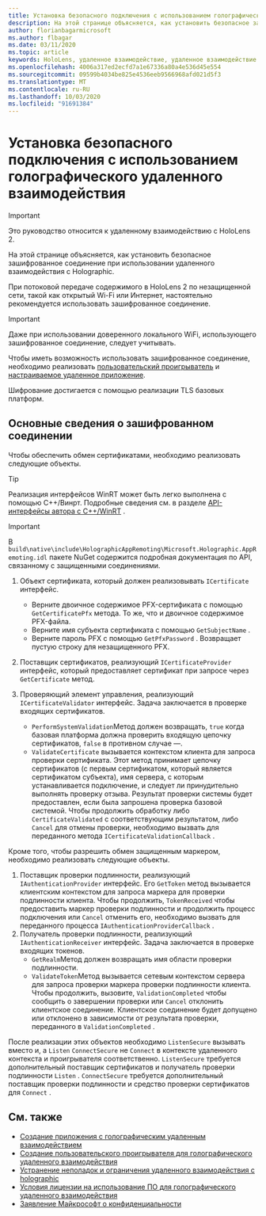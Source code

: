 ```yaml
---
title: Установка безопасного подключения с использованием голографического удаленного взаимодействия
description: На этой странице объясняется, как установить безопасное зашифрованное соединение при использовании удаленного взаимодействия с Holographic.
author: florianbagarmicrosoft
ms.author: flbagar
ms.date: 03/11/2020
ms.topic: article
keywords: HoloLens, удаленное взаимодействие, удаленное взаимодействие с holographic
ms.openlocfilehash: 4006a317ed2ecfd7a1e67336a80a4e536d45e554
ms.sourcegitcommit: 09599b4034be825e4536eeb9566968afd021d5f3
ms.translationtype: MT
ms.contentlocale: ru-RU
ms.lasthandoff: 10/03/2020
ms.locfileid: "91691384"
---
```

# <a name="establishing-a-secure-connection-with-holographic-remoting"></a>Установка безопасного подключения с использованием голографического удаленного взаимодействия

>[!IMPORTANT]
>Это руководство относится к удаленному взаимодействию с HoloLens 2.

На этой странице объясняется, как установить безопасное зашифрованное соединение при использовании удаленного взаимодействия с Holographic.

При потоковой передаче содержимого в HoloLens 2 по незащищенной сети, такой как открытый Wi-Fi или Интернет, настоятельно рекомендуется использовать зашифрованное соединение.

>[!IMPORTANT]
>Даже при использовании доверенного локального WiFi, использующего зашифрованное соединение, следует учитывать.

Чтобы иметь возможность использовать зашифрованное соединение, необходимо реализовать [пользовательский проигрыватель](holographic-remoting-create-player.md) и [настраиваемое удаленное приложение](holographic-remoting-create-host.md).

Шифрование достигается с помощью реализации TLS базовых платформ.

## <a name="basics-of-an-encrypted-connection"></a>Основные сведения о зашифрованном соединении

Чтобы обеспечить обмен сертификатами, необходимо реализовать следующие объекты.

>[!TIP]
>Реализация интерфейсов WinRT может быть легко выполнена с помощью C++/Винрт. Подробные сведения см. в разделе [API-интерфейсы автора с C++/WinRT](https://docs.microsoft.com//windows/uwp/cpp-and-winrt-apis/author-apis) .

>[!IMPORTANT]
>В ```build\native\include\HolographicAppRemoting\Microsoft.Holographic.AppRemoting.idl``` пакете NuGet содержится подробная документация по API, связанному с защищенными соединениями.

1) Объект сертификата, который должен реализовывать ```ICertificate``` интерфейс.

    * Верните двоичное содержимое PFX-сертификата с помощью ```GetCertificatePfx``` метода. То же, что и двоичное содержимое PFX-файла.
    * Верните имя субъекта сертификата с помощью ```GetSubjectName``` .
    * Верните пароль PFX с помощью ```GetPfxPassword``` . Возвращает пустую строку для незащищенного PFX.

2) Поставщик сертификатов, реализующий ```ICertificateProvider``` интерфейс, который предоставляет сертификат при запросе через ```GetCertificate``` метод.

3) Проверяющий элемент управления, реализующий ```ICertificateValidator``` интерфейс. Задача заключается в проверке входящих сертификатов.
    * ```PerformSystemValidation```Метод должен возвращать, ```true``` когда базовая платформа должна проверить входящую цепочку сертификатов, ```false``` в противном случае —.
    * ```ValidateCertificate``` вызывается контекстом клиента для запроса проверки сертификата. Этот метод принимает цепочку сертификатов (с первым сертификатом, который является сертификатом субъекта), имя сервера, с которым устанавливается подключение, и следует ли принудительно выполнять проверку отзыва. Результат проверки системы будет предоставлен, если была запрошена проверка базовой системой. Чтобы продолжить обработку либо ```CertificateValidated``` с соответствующим результатом, либо ```Cancel``` для отмены проверки, необходимо вызвать для переданного метода ```ICertificateValidationCallback``` .

Кроме того, чтобы разрешить обмен защищенным маркером, необходимо реализовать следующие объекты.

1) Поставщик проверки подлинности, реализующий ```IAuthenticationProvider``` интерфейс. Его ```GetToken``` метод вызывается клиентским контекстом для запроса маркера для проверки подлинности клиента. Чтобы продолжить, ```TokenReceived``` чтобы предоставить маркер проверки подлинности и продолжить процесс подключения или ```Cancel``` отменить его, необходимо вызвать для переданного процесса ```IAuthenticationProviderCallback``` .
2) Получатель проверки подлинности, реализующий ```IAuthenticationReceiver``` интерфейс. Задача заключается в проверке входящих токенов.
    * ```GetRealm```Метод должен возвращать имя области проверки подлинности.
    * ```ValidateToken```Метод вызывается сетевым контекстом сервера для запроса проверки маркера проверки подлинности клиента. Чтобы продолжить, вызовите, ```ValidationCompleted``` чтобы сообщить о завершении проверки или ```Cancel``` отклонить клиентское соединение. Клиентское соединение будет допущено или отклонено в зависимости от результата проверки, переданного в ```ValidationCompleted``` . 

После реализации этих объектов необходимо ```ListenSecure``` вызывать вместо и, а ```Listen``` ```ConnectSecure``` не ```Connect``` в контексте удаленного контекста и проигрывателя соответственно. ```ListenSecure``` требуется дополнительный поставщик сертификатов и получатель проверки подлинности ```Listen``` . ```ConnectSecure``` требуется дополнительный поставщик проверки подлинности и средство проверки сертификатов для ```Connect``` .

## <a name="see-also"></a>См. также
* [Создание приложения с голографическим удаленным взаимодействием](holographic-remoting-create-host.md)
* [Создание пользовательского проигрывателя для голографического удаленного взаимодействия](holographic-remoting-create-player.md)
* [Устранение неполадок и ограничения удаленного взаимодействия с holographic](holographic-remoting-troubleshooting.md)
* [Условия лицензии на использование ПО для голографического удаленного взаимодействия](https://docs.microsoft.com//legal/mixed-reality/microsoft-holographic-remoting-software-license-terms)
* [Заявление Майкрософт о конфиденциальности](https://go.microsoft.com/fwlink/?LinkId=521839)
